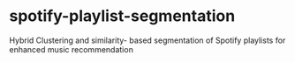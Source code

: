 # spotify-playlist-segmentation
 Hybrid Clustering and similarity- based  segmentation of Spotify playlists for enhanced music recommendation
